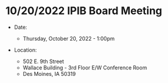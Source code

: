 # 10/20/2022 IPIB Board Meeting

- Date: 
    - Thursday, October 20, 2022 - 1:00pm

- Location: 
    - 502 E. 9th Street
    - Wallace Building - 3rd Floor E/W Conference Room
    - Des Moines, IA 50319
